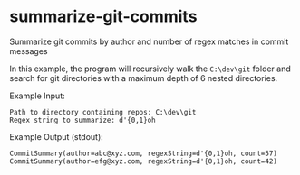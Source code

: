 # summarize-git-commits
Summarize git commits by author and number of regex matches in commit messages

In this example, the program will recursively walk the `C:\dev\git` folder and search for git directories with a maximum depth of 6 nested directories.

Example Input:
```
Path to directory containing repos: C:\dev\git
Regex string to summarize: d'{0,1}oh
```

Example Output (stdout):
```
CommitSummary(author=abc@xyz.com, regexString=d'{0,1}oh, count=57)
CommitSummary(author=efg@xyz.com, regexString=d'{0,1}oh, count=42)
```
